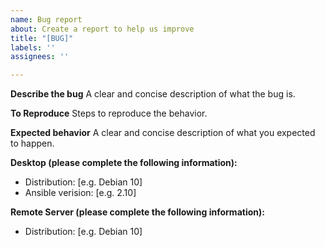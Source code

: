 ```yaml
---
name: Bug report
about: Create a report to help us improve
title: "[BUG]"
labels: ''
assignees: ''

---
```


**Describe the bug**
A clear and concise description of what the bug is.

**To Reproduce**
Steps to reproduce the behavior.

**Expected behavior**
A clear and concise description of what you expected to happen.

**Desktop (please complete the following information):**
 - Distribution: [e.g. Debian 10]
 - Ansible verision: [e.g. 2.10]

**Remote Server (please complete the following information):**
 - Distribution: [e.g. Debian 10]
